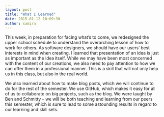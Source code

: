 ```yaml
---
layout: post
title: "What I Learned"
date: 2015-01-12 10:09:30
author: samira
---
```


This week, in preparation for facing what’s to come, we redesigned the upper school schedule to understand the overarching lesson of how to work for others. As software designers, we should have our users’ best interests in mind when creating. I learned that presentation of an idea is just as important as the idea itself. While we may have been most concerned with the content of our creations, we also need to pay attention to how we can offer them in a professional manner. This is a skill that will not only help us in this class, but also in the real world.

We also learned about how to make blog posts, which we will continue to do for the rest of the semester. We use GitHub, which makes it easy for all of us to collaborate on big projects, such as the blog. We were taught by Ben and Schmitty – we will be both teaching and learning from our peers this semester, which is sure to lead to some astounding results in regard to our learning and skill sets.